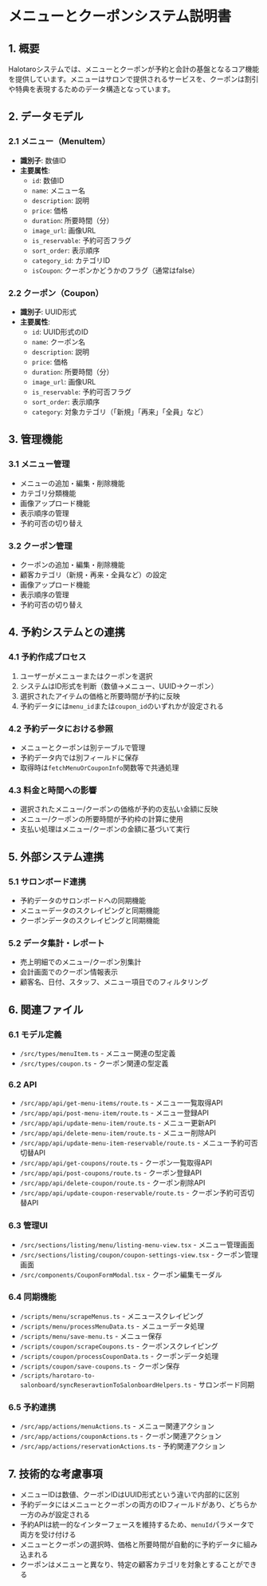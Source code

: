 # メニューとクーポンシステム説明書

## 1. 概要

Halotaroシステムでは、メニューとクーポンが予約と会計の基盤となるコア機能を提供しています。メニューはサロンで提供されるサービスを、クーポンは割引や特典を表現するためのデータ構造となっています。

## 2. データモデル

### 2.1 メニュー（MenuItem）
- **識別子**: 数値ID
- **主要属性**:
  - `id`: 数値ID
  - `name`: メニュー名
  - `description`: 説明
  - `price`: 価格
  - `duration`: 所要時間（分）
  - `image_url`: 画像URL
  - `is_reservable`: 予約可否フラグ
  - `sort_order`: 表示順序
  - `category_id`: カテゴリID
  - `isCoupon`: クーポンかどうかのフラグ（通常はfalse）

### 2.2 クーポン（Coupon）
- **識別子**: UUID形式
- **主要属性**:
  - `id`: UUID形式のID
  - `name`: クーポン名
  - `description`: 説明
  - `price`: 価格
  - `duration`: 所要時間（分）
  - `image_url`: 画像URL
  - `is_reservable`: 予約可否フラグ
  - `sort_order`: 表示順序
  - `category`: 対象カテゴリ（「新規」「再来」「全員」など）

## 3. 管理機能

### 3.1 メニュー管理
- メニューの追加・編集・削除機能
- カテゴリ分類機能
- 画像アップロード機能
- 表示順序の管理
- 予約可否の切り替え

### 3.2 クーポン管理
- クーポンの追加・編集・削除機能
- 顧客カテゴリ（新規・再来・全員など）の設定
- 画像アップロード機能
- 表示順序の管理
- 予約可否の切り替え

## 4. 予約システムとの連携

### 4.1 予約作成プロセス
1. ユーザーがメニューまたはクーポンを選択
2. システムはID形式を判断（数値→メニュー、UUID→クーポン）
3. 選択されたアイテムの価格と所要時間が予約に反映
4. 予約データには`menu_id`または`coupon_id`のいずれかが設定される

### 4.2 予約データにおける参照
- メニューとクーポンは別テーブルで管理
- 予約データ内では別フィールドに保存
- 取得時は`fetchMenuOrCouponInfo`関数等で共通処理

### 4.3 料金と時間への影響
- 選択されたメニュー/クーポンの価格が予約の支払い金額に反映
- メニュー/クーポンの所要時間が予約枠の計算に使用
- 支払い処理はメニュー/クーポンの金額に基づいて実行

## 5. 外部システム連携

### 5.1 サロンボード連携
- 予約データのサロンボードへの同期機能
- メニューデータのスクレイピングと同期機能
- クーポンデータのスクレイピングと同期機能

### 5.2 データ集計・レポート
- 売上明細でのメニュー/クーポン別集計
- 会計画面でのクーポン情報表示
- 顧客名、日付、スタッフ、メニュー項目でのフィルタリング

## 6. 関連ファイル

### 6.1 モデル定義
- `/src/types/menuItem.ts` - メニュー関連の型定義
- `/src/types/coupon.ts` - クーポン関連の型定義

### 6.2 API
- `/src/app/api/get-menu-items/route.ts` - メニュー一覧取得API
- `/src/app/api/post-menu-item/route.ts` - メニュー登録API
- `/src/app/api/update-menu-item/route.ts` - メニュー更新API
- `/src/app/api/delete-menu-item/route.ts` - メニュー削除API
- `/src/app/api/update-menu-item-reservable/route.ts` - メニュー予約可否切替API
- `/src/app/api/get-coupons/route.ts` - クーポン一覧取得API
- `/src/app/api/post-coupons/route.ts` - クーポン登録API
- `/src/app/api/delete-coupon/route.ts` - クーポン削除API
- `/src/app/api/update-coupon-reservable/route.ts` - クーポン予約可否切替API

### 6.3 管理UI
- `/src/sections/listing/menu/listing-menu-view.tsx` - メニュー管理画面
- `/src/sections/listing/coupon/coupon-settings-view.tsx` - クーポン管理画面
- `/src/components/CouponFormModal.tsx` - クーポン編集モーダル

### 6.4 同期機能
- `/scripts/menu/scrapeMenus.ts` - メニュースクレイピング
- `/scripts/menu/processMenuData.ts` - メニューデータ処理
- `/scripts/menu/save-menu.ts` - メニュー保存
- `/scripts/coupon/scrapeCoupons.ts` - クーポンスクレイピング
- `/scripts/coupon/processCouponData.ts` - クーポンデータ処理
- `/scripts/coupon/save-coupons.ts` - クーポン保存
- `/scripts/harotaro-to-salonboard/syncReseravtionToSalonboardHelpers.ts` - サロンボード同期

### 6.5 予約連携
- `/src/app/actions/menuActions.ts` - メニュー関連アクション
- `/src/app/actions/couponActions.ts` - クーポン関連アクション
- `/src/app/actions/reservationActions.ts` - 予約関連アクション

## 7. 技術的な考慮事項

- メニューIDは数値、クーポンIDはUUID形式という違いで内部的に区別
- 予約データにはメニューとクーポンの両方のIDフィールドがあり、どちらか一方のみが設定される
- 予約APIは統一的なインターフェースを維持するため、`menuId`パラメータで両方を受け付ける
- メニューとクーポンの選択時、価格と所要時間が自動的に予約データに組み込まれる
- クーポンはメニューと異なり、特定の顧客カテゴリを対象とすることができる
